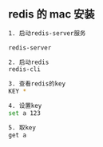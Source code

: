 ## redis 的 mac 安装

```bash
1. 启动redis-server服务

redis-server

2. 启动redis
redis-cli

3. 查看redis的key
KEY *

4. 设置key
set a 123

5. 取key
get a
```
